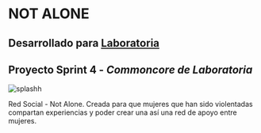 # NOT ALONE

## Desarrollado para [Laboratoria](https://http://laboratoria.la/)

##  Proyecto Sprint 4 - *Commoncore de Laboratoria*

![splashh](https://user-images.githubusercontent.com/31967563/38586838-00cba258-3ce5-11e8-8034-3a010f72dd7a.png)

Red Social - Not Alone. Creada para que mujeres que han sido violentadas compartan experiencias y poder crear una así una red de apoyo entre mujeres. 
